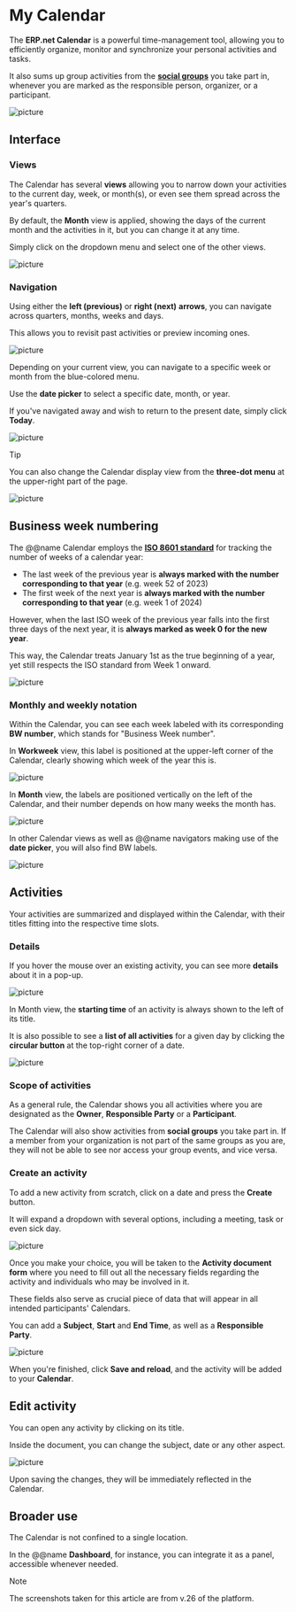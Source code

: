 # My Calendar

The **ERP.net Calendar** is a powerful time-management tool, allowing you to efficiently organize, monitor and synchronize your personal activities and tasks. 

It also sums up group activities from the **[social groups](groups/features-in-groups.md)** you take part in, whenever you are marked as the responsible person, organizer, or a participant. 

![picture](pictures/new_calendar_overview.png)

## Interface

### Views

The Calendar has several **views** allowing you to narrow down your activities to the current day, week, or month(s), or even see them spread across the year's quarters. 

By default, the **Month** view is applied, showing the days of the current month and the activities in it, but you can change it at any time.

Simply click on the dropdown menu and select one of the other views.

![picture](pictures/new_calendar_view.png)

### Navigation

Using either the **left (previous)** or **right (next)** **arrows**, you can navigate across quarters, months, weeks and days. 

This allows you to revisit past activities or preview incoming ones.

![picture](pictures/calendar_switch_monthss.png)

Depending on your current view, you can navigate to a specific week or month from the blue-colored menu.

Use the **date picker** to select a specific date, month, or year. 

If you've navigated away and wish to return to the present date, simply click **Today**.

![picture](pictures/calendar_mini.png)

> [!Tip]
> You can also change the Calendar display view from the **three-dot menu** at the upper-right part of the page.

![picture](pictures/calendar_view_modes.png)

## Business week numbering

The @@name Calendar employs the **[ISO 8601 standard](https://en.wikipedia.org/wiki/ISO_8601)** for tracking the number of weeks of a calendar year: 

- The last week of the previous year is **always marked with the number corresponding to that year** (e.g. week 52 of 2023)
- The first week of the next year is **always marked with the number corresponding to that year** (e.g. week 1 of 2024)

However, when the last ISO week of the previous year falls into the first three days of the next year, it is **always marked as week 0 for the new year**.

This way, the Calendar treats January 1st as the true beginning of a year, yet still respects the ISO standard from Week 1 onward.

![picture](pictures/week_zero.png)

### Monthly and weekly notation

Within the Calendar, you can see each week labeled with its corresponding **BW number**, which stands for "Business Week number".

In **Workweek** view, this label is positioned at the upper-left corner of the Calendar, clearly showing which week of the year this is.

![picture](pictures/business_week_view.png)

In **Month** view, the labels are positioned vertically on the left of the Calendar, and their number depends on how many weeks the month has.

![picture](pictures/business_week_monthvieww.png)

In other Calendar views as well as @@name navigators making use of the **date picker**, you will also find BW labels.

![picture](pictures/business_week_mini.png)

## Activities

Your activities are summarized and displayed within the Calendar, with their titles fitting into the respective time slots.

### Details

If you hover the mouse over an existing activity, you can see more **details** about it in a pop-up.

![picture](pictures/activity_details.png)

In Month view, the **starting time** of an activity is always shown to the left of its title.

It is also possible to see a **list of all activities** for a given day by clicking the **circular button** at the top-right corner of a date.

![picture](pictures/activities_fortheday.png)

### Scope of activities

As a general rule, the Calendar shows you all activities where you are designated as the **Owner**, **Responsible Party** or a **Participant**.

The Calendar will also show activities from **social groups** you take part in. If a member from your organization is not part of the same groups as you are, they will not be able to see nor access your group events, and vice versa.

### Create an activity

To add a new activity from scratch, click on a date and press the **Create** button.

It will expand a dropdown with several options, including a meeting, task or even sick day.

![picture](pictures/create_activity.png)

Once you make your choice, you will be taken to the **Activity document form** where you need to fill out all the necessary fields regarding the activity and individuals who may be involved in it.

These fields also serve as crucial piece of data that will appear in all intended participants' Calendars.

You can add a **Subject**, **Start** and **End Time**, as well as a **Responsible Party**.

![picture](pictures/Screenshot_8.png)

When you're finished, click **Save and reload**, and the activity will be added to your **Calendar**.
 
## Edit activity

You can open any activity by clicking on its title.

Inside the document, you can change the subject, date or any other aspect.

![picture](pictures/activity_document.png)

Upon saving the changes, they will be immediately reflected in the Calendar.

## Broader use

The Calendar is not confined to a single location. 

In the @@name **Dashboard**, for instance, you can integrate it as a panel, accessible whenever needed. 

> [!Note]
> The screenshots taken for this article are from v.26 of the platform.
